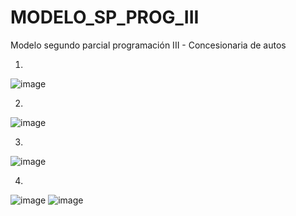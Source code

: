 # MODELO_SP_PROG_III
Modelo segundo parcial programación III - Concesionaria de autos

1.
![image](https://user-images.githubusercontent.com/77855994/201477038-a0eddafd-4b8d-46bd-970d-014483716480.png)

2.
![image](https://user-images.githubusercontent.com/77855994/201477056-be540162-b9bc-43cd-9865-addc54b1efdf.png)

3.
![image](https://user-images.githubusercontent.com/77855994/201477073-3d0dc522-bbe5-437e-9667-55b56d0d02ce.png)

4.
![image](https://user-images.githubusercontent.com/77855994/201477099-6bd8378a-73d6-4938-a5e8-1bf892c20a36.png)
![image](https://user-images.githubusercontent.com/77855994/201477107-f304c34a-b923-4462-a8ab-2966173abba8.png)


